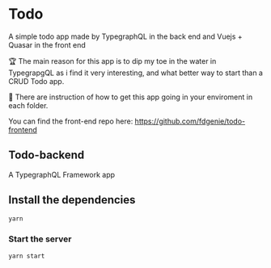 # Todo
A simple todo app made by TypegraphQL in the back end and Vuejs + Quasar in the front end

:trophy: The main reason for this app is to dip my toe in the water in TypegrapgQL as i find it very interesting, and what better way to start than a CRUD Todo app.

:notebook: There are instruction of how to get this app going in your enviroment in each folder.

You can find the front-end repo here: https://github.com/fdgenie/todo-frontend


## Todo-backend

A TypegraphQL Framework app

## Install the dependencies
```bash
yarn
```

### Start the server
```bash
yarn start
```
